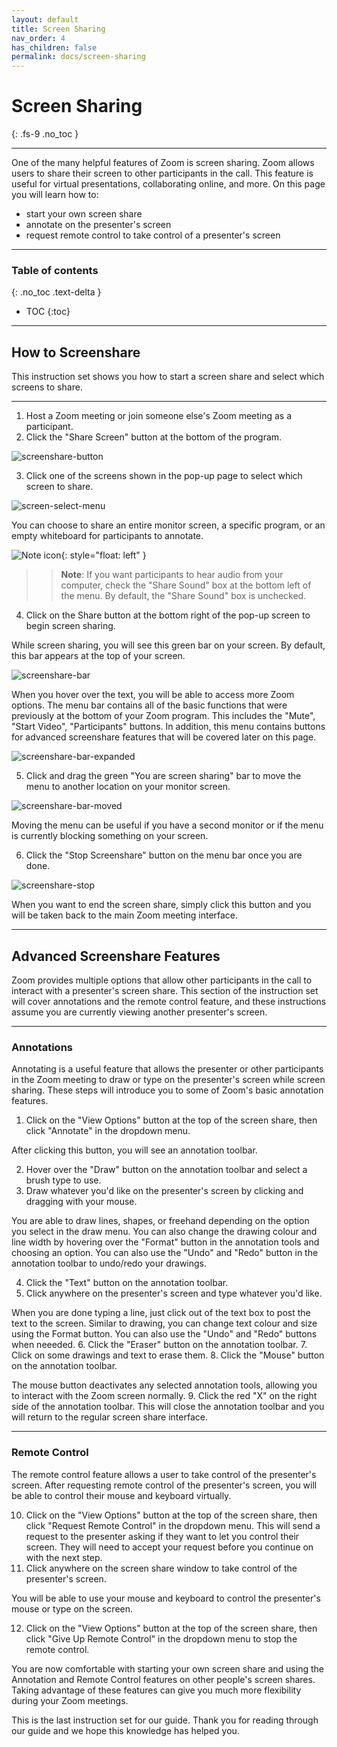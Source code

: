 ```yaml
---
layout: default
title: Screen Sharing
nav_order: 4
has_children: false
permalink: docs/screen-sharing
---
```


# Screen Sharing
{: .fs-9 .no_toc }

---

One of the many helpful features of Zoom is screen sharing. Zoom allows users to share their screen to other participants in the call. This feature is useful for virtual presentations, collaborating online, and more. On this page you will learn how to: 

* start your own screen share
* annotate on the presenter's screen
* request remote control to take control of a presenter's screen

---

### Table of contents
{: .no_toc .text-delta }
* TOC
{:toc}


---

## How to Screenshare

This instruction set shows you how to start a screen share and select which screens to share.

---
1. Host a Zoom meeting or join someone else's Zoom meeting as a participant.
2. Click the "Share Screen" button at the bottom of the program.

![screenshare-button](https://github.com/crispyfalafel/zoom-guide/blob/gh-pages/assets/images/screenshare_button.png?raw=true "Screen share button")
	
	
3. Click one of the screens shown in the pop-up page to select which screen to share.

![screen-select-menu](https://github.com/crispyfalafel/zoom-guide/blob/gh-pages/assets/images/screen_select_menu.png?raw=true "Screen select menu")

You can choose to share an entire monitor screen, a specific program, or an empty whiteboard for participants to annotate.


![Note icon](https://github.com/crispyfalafel/zoom-guide/blob/gh-pages/assets/images/note.png?raw=true "Note"){: style="float: left" }
>> **Note**: If you want participants to hear audio from your computer, check the "Share Sound" box at the bottom left of the menu. By default, the "Share Sound" box is unchecked.

4. Click on the Share button at the bottom right of the pop-up screen to begin screen sharing.

While screen sharing, you will see this green bar on your screen. By default, this bar appears at the top of your screen. 

![screenshare-bar](https://github.com/crispyfalafel/zoom-guide/blob/gh-pages/assets/images/screenshare_bar.png?raw=true "Screen share bar")

When you hover over the text, you will be able to access more Zoom options. The menu bar contains all of the basic functions that were previously at the bottom of your Zoom program. This includes the "Mute", "Start Video", "Participants" buttons. In addition, this menu contains buttons for advanced screenshare features that will be covered later on this page.

![screenshare-bar-expanded](https://github.com/crispyfalafel/zoom-guide/blob/gh-pages/assets/images/screenshare_bar_expanded.png?raw=true "Screen share bar expanded")

5. Click and drag the green "You are screen sharing" bar to move the menu to another location on your monitor screen.

![screenshare-bar-moved](https://github.com/crispyfalafel/zoom-guide/blob/gh-pages/assets/images/screenshare_bar_moved.png?raw=true "Screen share bar moved")

Moving the menu can be useful if you have a second monitor or if the menu is currently blocking something on your screen. 

6. Click the "Stop Screenshare" button on the menu bar once you are done.

![screenshare-stop](https://github.com/crispyfalafel/zoom-guide/blob/gh-pages/assets/images/screenshare_stop.png?raw=true "Screen share stop")

When you want to end the screen share, simply click this button and you will be taken back to the main Zoom meeting interface.

---
## Advanced Screenshare Features
Zoom provides multiple options that allow other participants in the call to interact with a presenter's screen share. This section of the instruction set will cover annotations and the remote control feature, and these instructions assume you are currently viewing another presenter's screen.

---
### Annotations 
Annotating is a useful feature that allows the presenter or other participants in the Zoom meeting to draw or type on the presenter's screen while screen sharing. These steps will introduce you to some of Zoom's basic annotation features.

1. Click on the "View Options" button at the top of the screen share, then click "Annotate" in the dropdown menu.

After clicking this button, you will see an annotation toolbar.

2. Hover over the "Draw" button on the annotation toolbar and select a brush type to use.
3. Draw whatever you'd like on the presenter's screen by clicking and dragging with your mouse.

You are able to draw lines, shapes, or freehand depending on the option you select in the draw menu. You can also change the drawing colour and line width by hovering over the "Format" button in the annotation tools and choosing an option. You can also use the "Undo" and "Redo" button in the annotation toolbar to undo/redo your drawings.

4. Click the "Text" button on the annotation toolbar.
5. Click anywhere on the presenter's screen and type whatever you'd like.

When you are done typing a line, just click out of the text box to post the text to the screen. Similar to drawing, you can change text colour and size using the Format button. You can also use the "Undo" and "Redo" buttons when neeeded.
6. Click the "Eraser" button on the annotation toolbar. 
7. Click on some drawings and text to erase them.
8. Click the "Mouse" button on the annotation toolbar.

The mouse button deactivates any selected annotation tools, allowing you to interact with the Zoom screen normally.
9. Click the red "X" on the right side of the annotation toolbar.
This will close the annotation toolbar and you will return to the regular screen share interface.

---
### Remote Control 
The remote control feature allows a user to take control of the presenter's screen. After requesting remote control of the presenter's screen, you will be able to control their mouse and keyboard virtually.

10. Click on the "View Options" button at the top of the screen share, then click "Request Remote Control" in the dropdown menu.
This will send a request to the presenter asking if they want to let you control their screen. They will need to accept your request before you continue on with the next step.
11. Click anywhere on the screen share window to take control of the presenter's screen.

You will be able to use your mouse and keyboard to control the presenter's mouse or type on the screen.

12. Click on the "View Options" button at the top of the screen share, then click "Give Up Remote Control" in the dropdown menu to stop the remote control.

You are now comfortable with starting your own screen share and using the Annotation and Remote Control features on other people's screen shares. Taking advantage of these features can give you much more flexibility during your Zoom meetings. 

This is the last instruction set for our guide. Thank you for reading through our guide and we hope this knowledge has helped you.
